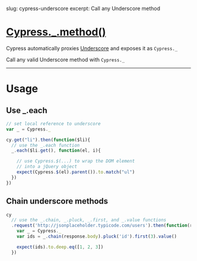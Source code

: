 slug: cypress-underscore
excerpt: Call any Underscore method

# [Cypress._.method()](#usage)

Cypress automatically proxies [Underscore](http://underscorejs.org/) and exposes it as `Cypress._`

Call any valid Underscore method with `Cypress._`

***

# Usage

## Use _.each

```javascript
// set local reference to underscore
var _ = Cypress._

cy.get("li").then(function($li){
  // use the _.each function
  _.each($li.get(), function(el, i){

    // use Cypress.$(...) to wrap the DOM element
    // into a jQuery object
    expect(Cypress.$(el).parent()).to.match("ul")
  })
})
```

## Chain underscore methods

```javascript
cy
  // use the _.chain, _.pluck, _.first, and _.value functions
  .request('http://jsonplaceholder.typicode.com/users').then(function(response){
    var _ = Cypress._
    var ids = _.chain(response.body).pluck('id').first(3).value()

    expect(ids).to.deep.eq([1, 2, 3])
  })
```
